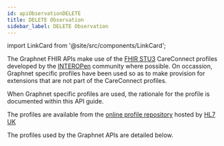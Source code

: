 ```yaml
---
id: apiObservationDELETE
title: DELETE Observation
sidebar_label: DELETE Observation
---
```


import LinkCard from '@site/src/components/LinkCard';

The Graphnet FHIR APIs make use of the [FHIR STU3](http://hl7.org/fhir/STU3/index.html) CareConnect profiles developed by the [INTEROPen](https://www.interopen.org/) community where possible. On occassion, Graphnet specific profiles have been used so as to make provision for extensions that are not part of the CareConnect profiles.

When Graphnet specific profiles are used, the rationale for the profile is documented within this API guide.

The profiles are available from the [online profile repository](https://fhir.hl7.org.uk/) hosted by [HL7 UK](https://www.hl7.org.uk/)

The profiles used by the Graphnet APIs are detailed below.

<LinkCard/>
